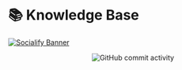 # 📚 Knowledge Base

[![Socialify Banner](https://socialify.git.ci/1blckhrt/knowledge-base/image?description=1&font=Inter&owner=1&pattern=Floating%20Cogs&theme=Dark)](https://github.com/1blckhrt/knowledge-base)

<p align="center">
  <img src="https://img.shields.io/github/commit-activity/m/1blckhrt/knowledge-base?style=for-the-badge&color=blueviolet" alt="GitHub commit activity" />
</p>
